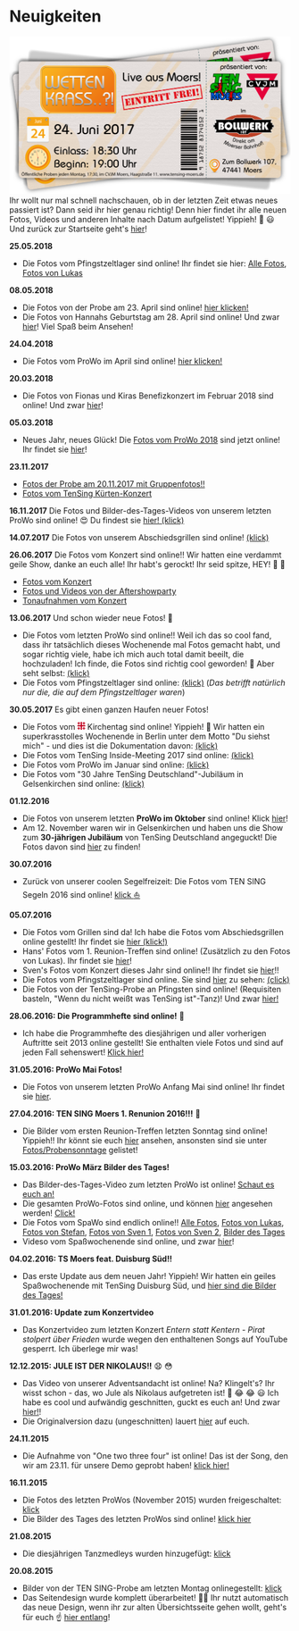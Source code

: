 # Neuigkeiten
![TEN SING Moers Logo](../footage/banner2017/WettenKrass-Ticket-cutout-500dpi-01.png)
Ihr wollt nur mal schnell nachschauen, ob in der letzten Zeit etwas neues passiert ist? Dann seid ihr hier genau richtig! Denn hier findet ihr alle neuen Fotos, Videos und anderen Inhalte nach Datum aufgelistet! Yippieh! :tada: :smiley: Und zurück zur Startseite geht's [hier](../Linkliste.md)!

**25.05.2018**
* Die Fotos vom Pfingstzeltlager sind online! Ihr findet sie hier: [Alle Fotos](http://bit.ly/Pfingstzeltlager2018AlleFotos), [Fotos von Lukas](http://bit.ly/Pfingstzeltlager2018FotosLukas)

**08.05.2018**
* Die Fotos von der Probe am 23. April sind online! [hier klicken!](http://bit.ly/ProbeApril2018Fotos)
* Die Fotos von Hannahs Geburtstag am 28. April sind online! Und zwar [hier](http://bit.ly/Hannahs18terGeburtstag)!
Viel Spaß beim Ansehen!

**24.04.2018**
* Die Fotos vom ProWo im April sind online! [hier klicken!](http://bit.ly/ProWoApril2018Fotos)

**20.03.2018**
* Die Fotos von Fionas und Kiras Benefizkonzert im Februar 2018 sind online! Und zwar [hier](http://bit.ly/BenefizkonzertKiraFiona2018)!

**05.03.2018**
* Neues Jahr, neues Glück! Die [Fotos vom ProWo 2018](http://bit.ly/ProWoFebruar2018Fotos) sind jetzt online! Ihr findet sie [hier](http://bit.ly/ProWoFebruar2018Fotos)!

**23.11.2017**
* [Fotos der Probe am 20.11.2017 mit Gruppenfotos!!](http://bit.ly/Probe2017-11-20Gruppenfotos)
* [Fotos vom TenSing Kürten-Konzert](http://bit.ly/TSKuerten2017)

**16.11.2017**
Die Fotos und Bilder-des-Tages-Videos von unserem letzten ProWo sind online! :heart_eyes: Du findest sie [hier! (klick)](Events/ProWos.md#prowo-november-2017)

**14.07.2017**
Die Fotos von unserem Abschiedsgrillen sind online! [(klick)](http://bit.ly/Abschiedsgrillen2017)

**26.06.2017**
Die Fotos vom Konzert sind online!! Wir hatten eine verdammt geile Show, danke an euch alle! Ihr habt's gerockt! Ihr seid spitze, HEY! :tada: :tada:
* [Fotos vom Konzert](http://bit.ly/Konzert2017Fotos)
* [Fotos und Videos von der Aftershowparty](http://bit.ly/Konzert2017Aftershow)
* [Tonaufnahmen vom Konzert](http://bit.ly/Konzert2017Audios)

**13.06.2017**
Und schon wieder neue Fotos! :tada:
* Die Fotos vom letzten ProWo sind online!! Weil ich das so cool fand, dass ihr tatsächlich dieses Wochenende mal Fotos gemacht habt, und sogar richtig viele, habe ich mich auch total damit beeilt, die hochzuladen! Ich finde, die Fotos sind richtig cool geworden! :tada: Aber seht selbst: [(klick)](http://bit.ly/ProWoJuni2017)
* Die Fotos vom Pfingstzeltlager sind online: [(klick)](http://bit.ly/Pfingstzeltlager2017) (*Das betrifft natürlich nur die, die auf dem Pfingstzeltlager waren*)

**30.05.2017**
Es gibt einen ganzen Haufen neuer Fotos!
* Die Fotos vom ![Jerusalemkreuz](../footage/sonstiges/Jerusalemkreuz-extremklein.png) Kirchentag sind online! Yippieh! :tada: Wir hatten ein superkrasstolles Wochenende in Berlin unter dem Motto "Du siehst mich" - und dies ist die Dokumentation davon: [(klick)](http://bit.ly/Kirchentag2017Berlin)
* Die Fotos vom TenSing Inside-Meeting 2017 sind online: [(klick)](http://bit.ly/Inside2017)
* Die Fotos vom ProWo im Januar sind online: [(klick)](http://bit.ly/ProWoJanuar2017)
* Die Fotos vom "30 Jahre TenSing Deutschland"-Jubiläum in Gelsenkirchen sind online: [(klick)](http://bit.ly/30JahreTSDeutschland)

**01.12.2016**
* Die Fotos von unserem letzten **ProWo im Oktober** sind online! Klick [hier](http://bit.ly/ProWoOktober2016)!
* Am 12. November waren wir in Gelsenkirchen und haben uns die Show zum **30-jährigen Jubiläum** von TenSing Deutschland angeguckt! Die Fotos davon sind [hier](http://bit.ly/30JahreTenSingDeutschland) zu finden!

**30.07.2016**
* Zurück von unserer coolen Segelfreizeit: Die Fotos vom TEN SING Segeln 2016 sind online! [klick :sailboat:](Fotos/Sonstiges.md)

**05.07.2016**
* Die Fotos vom Grillen sind da! Ich habe die Fotos vom Abschiedsgrillen online gestellt! Ihr findet sie [hier (klick!)](Fotos/Grillen.md)
* Hans' Fotos vom 1. Reunion-Treffen sind online! (Zusätzlich zu den Fotos von Lukas). Ihr findet sie [hier](Fotos/Probensonntage.md)!
* Sven's Fotos vom Konzert dieses Jahr sind online!! Ihr findet sie [hier](Fotos/Konzerte.md)!!
* Die Fotos vom Pfingstzeltlager sind online. Sie sind [hier](Fotos/CVJM-Kram.md) zu sehen: [(click)](Fotos/CVJM-Kram.md)
* Die Fotos von der TenSing-Probe an Pfingsten sind online! (Requisiten basteln, "Wenn du nicht weißt was TenSing ist"-Tanz)! Und zwar [hier!](Fotos/Proben.md)

**28.06.2016: Die Programmhefte sind online!** :tada:
* Ich habe die Programmhefte des diesjährigen und aller vorherigen Auftritte seit 2013 online gestellt! Sie enthalten viele Fotos und sind auf jeden Fall sehenswert! [Klick hier!](Sonstiges/Programmhefte.md)

**31.05.2016: ProWo Mai Fotos!**
* Die Fotos von unserem letzten ProWo Anfang Mai sind online! Ihr findet sie [hier](https://www.flickr.com/gp/tsmoers/0VH6z6).

**27.04.2016: TEN SING Moers 1. Renunion 2016!!!** :tada:
* Die Bilder vom ersten Reunion-Treffen letzten Sonntag sind online! Yippieh!! Ihr könnt sie euch [hier](https://www.flickr.com/gp/tsmoers/73yb64) ansehen, ansonsten sind sie unter [Fotos/Probensonntage](Fotos/Probensonntage.md) gelistet!

**15.03.2016: ProWo März Bilder des Tages!**
* Das Bilder-des-Tages-Video zum letzten ProWo ist online! [Schaut es euch an!](https://youtu.be/p9eVqteY3nw)
* Die gesamten ProWo-Fotos sind online, und können [hier](https://www.flickr.com/gp/tsmoers/jy8513) angesehen werden! [Click!](https://www.flickr.com/gp/tsmoers/jy8513)
* Die Fotos vom SpaWo sind endlich online!! [Alle Fotos](https://www.flickr.com/gp/tsmoers/61sZAg), [Fotos von Lukas](https://www.flickr.com/gp/tsmoers/033109), [Fotos von Stefan](https://www.flickr.com/gp/tsmoers/AKVXy9), [Fotos von Sven 1](https://www.flickr.com/gp/tsmoers/5i0o9E), [Fotos von Sven 2](https://www.flickr.com/gp/tsmoers/T7e1mX), [Bilder des Tages](https://www.flickr.com/gp/tsmoers/D0099v)
* Videso vom Spaßwochenende sind online, und zwar [hier](https://www.flickr.com/gp/tsmoers/520J93)!

**04.02.2016: TS Moers feat. Duisburg Süd!!**
* Das erste Update aus dem neuen Jahr! Yippieh! Wir hatten ein geiles Spaßwochenende mit TenSing Duisburg Süd, und [hier sind die Bilder des Tages!](https://www.youtube.com/watch?v=dtbJ9xCGZ00)

**31.01.2016: Update zum Konzertvideo**
* Das Konzertvideo zum letzten Konzert *Entern statt Kentern - Pirat stolpert über Frieden* wurde wegen den enthaltenen Songs auf YouTube gesperrt. Ich überlege mir was!

**12.12.2015: JULE IST DER NIKOLAUS!!** :anguished: :flushed:
* Das Video von unserer Adventsandacht ist online! Na? Klingelt's? Ihr wisst schon - das, wo Jule als Nikolaus aufgetreten ist! :tada: :joy: :joy: :smiley: Ich habe es cool und aufwändig geschnitten, guckt es euch an! Und zwar [hier!](https://youtu.be/vmY8f8g0ISk)!
* Die Originalversion dazu (ungeschnitten) lauert [hier](https://www.youtube.com/watch?v=bouE8SAgRj0) auf euch.

**24.11.2015**
* Die Aufnahme von "One two three four" ist online! Das ist der Song, den wir am 23.11. für unsere Demo geprobt haben! [klick hier!](Audios/Probenaufnahmen.md)

**16.11.2015**
* Die Fotos des letzten ProWos (November 2015) wurden freigeschaltet: [klick](Fotos/ProWos.md)
* Die Bilder des Tages des letzten ProWos sind online! [klick hier](Videos/ProWos.md)

**21.08.2015**
* Die diesjährigen Tanzmedleys wurden hinzugefügt: [klick](Audios/Medleys.md)

**20.08.2015**
* Bilder von der TEN SING-Probe am letzten Montag onlinegestellt: [klick](https://www.flickr.com/gp/tsmoers/E4E0r0)
* Das Seitendesign wurde komplett überarbeitet! :pig2::dash: Ihr nutzt automatisch das neue Design, wenn ihr zur alten Übersichtsseite gehen wollt, geht's für euch :point_up: [hier entlang](Linkliste-alt.md)!
